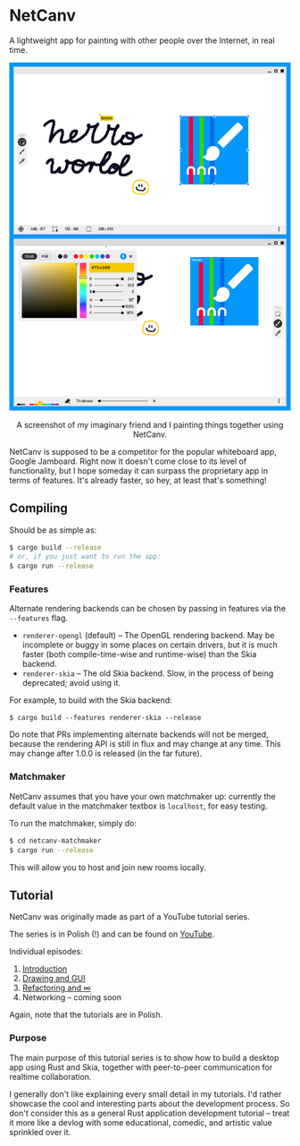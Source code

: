 # NetCanv

A lightweight app for painting with other people over the Internet, in real time.

![screenshot](contrib/screenshots.png)
<p align="center">
A screenshot of my imaginary friend and I painting things together using NetCanv.
</p>

NetCanv is supposed to be a competitor for the popular whiteboard app, Google Jamboard.
Right now it doesn't come close to its level of functionality, but I hope someday it can surpass
the proprietary app in terms of features. It's already faster, so hey, at least that's something!

## Compiling

Should be as simple as:

```sh
$ cargo build --release
# or, if you just want to run the app:
$ cargo run --release
```

### Features

Alternate rendering backends can be chosen by passing in features via the `--features` flag.

- `renderer-opengl` (default) – The OpenGL rendering backend. May be incomplete or buggy in some
  places on certain drivers, but it is much faster (both compile-time-wise and runtime-wise)
  than the Skia backend.
- `renderer-skia` – The old Skia backend. Slow, in the process of being deprecated; avoid using it.

For example, to build with the Skia backend:
```
$ cargo build --features renderer-skia --release
```

Do note that PRs implementing alternate backends will not be merged, because the rendering API is
still in flux and may change at any time. This may change after 1.0.0 is released (in the far
future).


### Matchmaker

NetCanv assumes that you have your own matchmaker up: currently the default value
in the matchmaker textbox is `localhost`, for easy testing.

To run the matchmaker, simply do:
```sh
$ cd netcanv-matchmaker
$ cargo run --release
```

This will allow you to host and join new rooms locally.

## Tutorial

NetCanv was originally made as part of a YouTube tutorial series.

The series is in Polish (!) and can be found on
[YouTube](https://www.youtube.com/playlist?list=PL1Hg-PZUNFkeRdErHKx3Z7IwhJNgij3bJ).

Individual episodes:

1. [Introduction](https://www.youtube.com/watch?v=ZeSXVgjrivY)
2. [Drawing and GUI](https://www.youtube.com/watch?v=MVEILFrPKnY)
3. [Refactoring and ∞](https://www.youtube.com/watch?v=mECVCb87sAQ)
4. Networking – coming soon

Again, note that the tutorials are in Polish.

### Purpose

The main purpose of this tutorial series is to show how to build a desktop app
using Rust and Skia, together with peer-to-peer communication for realtime
collaboration.

I generally don't like explaining every small detail in my tutorials. I'd rather
showcase the cool and interesting parts about the development process. So don't
consider this as a general Rust application development tutorial – treat it more
like a devlog with some educational, comedic, and artistic value sprinkled
over it.
